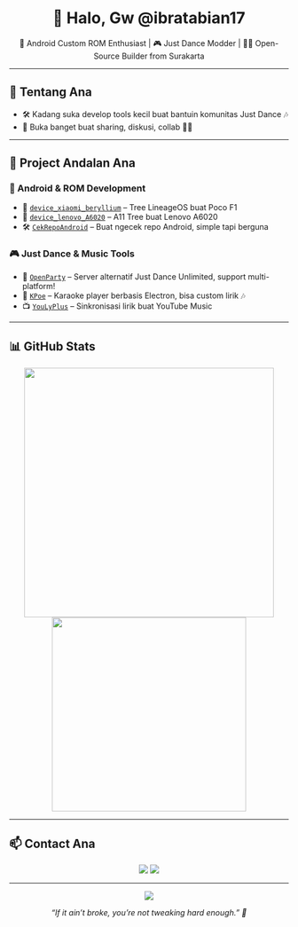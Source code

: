 <h1 align="center">👋 Halo, Gw @ibratabian17</h1>

<p align="center">
  🔧 Android Custom ROM Enthusiast | 🎮 Just Dance Modder | 🧑‍💻 Open-Source Builder from Surakarta
</p>

---

## 🧠 Tentang Ana

- 🛠️ Kadang suka develop tools kecil buat bantuin komunitas Just Dance 🎶
- 💬 Buka banget buat sharing, diskusi, collab 🙏🏻

---

## 🚀 Project Andalan Ana

### 📱 Android & ROM Development
- 🔧 [`device_xiaomi_beryllium`](https://github.com/ibratabian17/device_xiaomi_beryllium) – Tree LineageOS buat Poco F1
- 🧱 [`device_lenovo_A6020`](https://github.com/ibratabian17/device_lenovo_A6020) – A11 Tree buat Lenovo A6020
- 🛠 [`CekRepoAndroid`](https://github.com/ibratabian17/CekRepoAndroid) – Buat ngecek repo Android, simple tapi berguna

### 🎮 Just Dance & Music Tools
- 🪩 [`OpenParty`](https://github.com/ibratabian17/openparty) – Server alternatif Just Dance Unlimited, support multi-platform!
- 🎤 [`KPoe`](https://github.com/ibratabian17/KPoe) – Karaoke player berbasis Electron, bisa custom lirik 🎶
- 📺 [`YouLyPlus`](https://github.com/ibratabian17/YouLyPlus) – Sinkronisasi lirik buat YouTube Music

---

## 📊 GitHub Stats

<p align="center">
  <img src="https://github-readme-stats.vercel.app/api?username=ibratabian17&theme=tokyonight&show_icons=true&count_private=true" width="450"/>
  <img src="https://github-readme-stats.vercel.app/api/top-langs/?username=ibratabian17&layout=compact&theme=tokyonight" width="350"/>
</p>

---

## 📫 Contact Ana

<p align="center">
  <a href="https://t.me/ibratabian17"><img src="https://img.shields.io/badge/Telegram-2CA5E0?style=for-the-badge&logo=telegram&logoColor=white"/></a>
  <a href="mailto:ibratabian@gmail.com"><img src="https://img.shields.io/badge/Gmail-D14836?style=for-the-badge&logo=gmail&logoColor=white"/></a>
</p>

---

<p align="center">
  <img src="https://komarev.com/ghpvc/?username=ibratabian17&label=Profile%20Views&color=blueviolet&style=flat" />
</p>

<p align="center">
  <em>“If it ain’t broke, you’re not tweaking hard enough.” 🤫</em>
</p>
